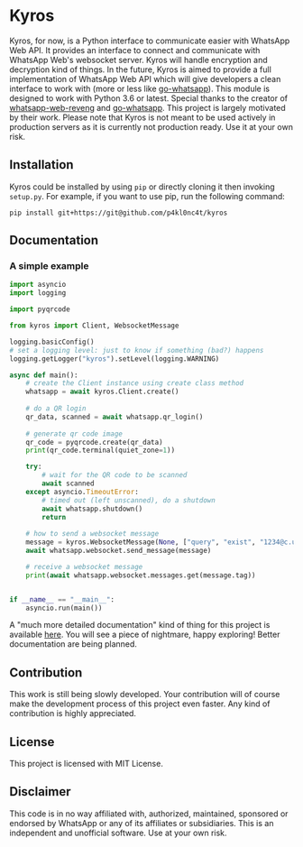 # Kyros
Kyros, for now, is a Python interface to communicate easier with WhatsApp Web API.
It provides an interface to connect and communicate with WhatsApp Web's websocket server.
Kyros will handle encryption and decryption kind of things.
In the future, Kyros is aimed to provide a full implementation of WhatsApp Web API which will give developers
a clean interface to work with (more or less like [go-whatsapp](https://github.com/Rhymen/go-whatsapp)).
This module is designed to work with Python 3.6 or latest.
Special thanks to the creator of [whatsapp-web-reveng](https://github.com/sigalor/whatsapp-web-reveng)
and [go-whatsapp](https://github.com/Rhymen/go-whatsapp). This project is largely motivated by their work.
Please note that Kyros is not meant to be used actively in production servers as it is currently not 
production ready. Use it at your own risk.

## Installation
Kyros could be installed by using `pip` or directly cloning it then invoking `setup.py`.
For example, if you want to use pip, run the following command:
```
pip install git+https://git@github.com/p4kl0nc4t/kyros
```

## Documentation
### A simple example
```python
import asyncio
import logging

import pyqrcode

from kyros import Client, WebsocketMessage

logging.basicConfig()
# set a logging level: just to know if something (bad?) happens
logging.getLogger("kyros").setLevel(logging.WARNING)

async def main():
    # create the Client instance using create class method
    whatsapp = await kyros.Client.create()
    
    # do a QR login
    qr_data, scanned = await whatsapp.qr_login()
    
    # generate qr code image
    qr_code = pyqrcode.create(qr_data)
    print(qr_code.terminal(quiet_zone=1))

    try:
        # wait for the QR code to be scanned
        await scanned
    except asyncio.TimeoutError:
        # timed out (left unscanned), do a shutdown
        await whatsapp.shutdown()
        return
    
    # how to send a websocket message
    message = kyros.WebsocketMessage(None, ["query", "exist", "1234@c.us"])
    await whatsapp.websocket.send_message(message)

    # receive a websocket message
    print(await whatsapp.websocket.messages.get(message.tag))


if __name__ == "__main__":
    asyncio.run(main())
```
A "much more detailed documentation" kind of thing for this project is available [here](https://p4kl0nc4t.github.io/kyros/).
You will see a piece of nightmare, happy exploring! Better documentation are being planned.

## Contribution
This work is still being slowly developed. Your contribution will of course
make the development process of this project even faster. Any kind of contribution
is highly appreciated.

## License
This project is licensed with MIT License.

## Disclaimer
This code is in no way affiliated with, authorized, maintained, sponsored
or endorsed by WhatsApp or any of its affiliates or subsidiaries. This is
an independent and unofficial software. Use at your own risk.
